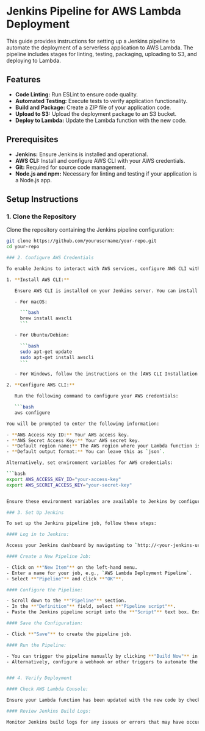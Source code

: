 # Jenkins Pipeline for AWS Lambda Deployment

This guide provides instructions for setting up a Jenkins pipeline to automate the deployment of a serverless application to AWS Lambda. The pipeline includes stages for linting, testing, packaging, uploading to S3, and deploying to Lambda.

## Features

- **Code Linting:** Run ESLint to ensure code quality.
- **Automated Testing:** Execute tests to verify application functionality.
- **Build and Package:** Create a ZIP file of your application code.
- **Upload to S3:** Upload the deployment package to an S3 bucket.
- **Deploy to Lambda:** Update the Lambda function with the new code.

## Prerequisites

- **Jenkins:** Ensure Jenkins is installed and operational.
- **AWS CLI:** Install and configure AWS CLI with your AWS credentials.
- **Git:** Required for source code management.
- **Node.js and npm:** Necessary for linting and testing if your application is a Node.js app.

## Setup Instructions

### 1. Clone the Repository

Clone the repository containing the Jenkins pipeline configuration:

```bash
git clone https://github.com/yourusername/your-repo.git
cd your-repo

### 2. Configure AWS Credentials

To enable Jenkins to interact with AWS services, configure AWS CLI with your AWS credentials:

1. **Install AWS CLI:**

   Ensure AWS CLI is installed on your Jenkins server. You can install it using the following commands:

   - For macOS:

     ```bash
     brew install awscli
     ```

   - For Ubuntu/Debian:

     ```bash
     sudo apt-get update
     sudo apt-get install awscli
     ```

   - For Windows, follow the instructions on the [AWS CLI Installation page](https://docs.aws.amazon.com/cli/latest/userguide/install-cliv2.html).

2. **Configure AWS CLI:**

   Run the following command to configure your AWS credentials:

   ```bash
   aws configure

You will be prompted to enter the following information:

- **AWS Access Key ID:** Your AWS access key.
- **AWS Secret Access Key:** Your AWS secret key.
- **Default region name:** The AWS region where your Lambda function is deployed (e.g., `us-east-1`).
- **Default output format:** You can leave this as `json`.

Alternatively, set environment variables for AWS credentials:

```bash
export AWS_ACCESS_KEY_ID="your-access-key"
export AWS_SECRET_ACCESS_KEY="your-secret-key"


Ensure these environment variables are available to Jenkins by configuring them in Jenkins global settings or directly in the Jenkins job configuration.

### 3. Set Up Jenkins

To set up the Jenkins pipeline job, follow these steps:

#### Log in to Jenkins:

Access your Jenkins dashboard by navigating to `http://<your-jenkins-url>` in your web browser.

#### Create a New Pipeline Job:

- Click on **"New Item"** on the left-hand menu.
- Enter a name for your job, e.g., `AWS Lambda Deployment Pipeline`.
- Select **"Pipeline"** and click **"OK"**.

#### Configure the Pipeline:

- Scroll down to the **"Pipeline"** section.
- In the **"Definition"** field, select **"Pipeline script"**.
- Paste the Jenkins pipeline script into the **"Script"** text box. Ensure you replace placeholders with your specific values (e.g., `your-lambda-function-name`, `your-s3-bucket-name`).

#### Save the Configuration:

- Click **"Save"** to create the pipeline job.

#### Run the Pipeline:

- You can trigger the pipeline manually by clicking **"Build Now"** in the left-hand menu of your pipeline job.
- Alternatively, configure a webhook or other triggers to automate the pipeline execution based on code changes or other events.


### 4. Verify Deployment

#### Check AWS Lambda Console:

Ensure your Lambda function has been updated with the new code by checking the AWS Lambda console.

#### Review Jenkins Build Logs:

Monitor Jenkins build logs for any issues or errors that may have occurred during the pipeline execution.
